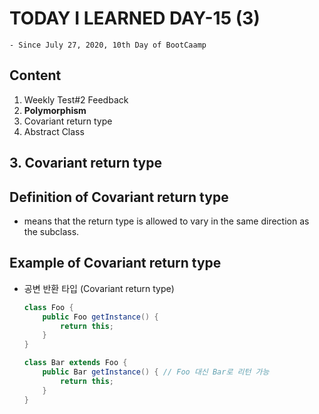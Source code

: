 # TODAY I LEARNED DAY-15 (3)
  `- Since July 27, 2020, 10th Day of BootCaamp`
  
## Content
  1. Weekly Test#2 Feedback
  2. **Polymorphism**
  3. Covariant return type
  4. Abstract Class
  
## 3. Covariant return type  
## Definition of Covariant return type
  * means that the return type is allowed to vary in the same direction as the subclass.  
     
## Example of Covariant return type
     
- 공변 반환 타입 (Covariant return type)

  ```java
  class Foo {
      public Foo getInstance() {
          return this;
      }
  }

  class Bar extends Foo {
      public Bar getInstance() { // Foo 대신 Bar로 리턴 가능
          return this;
      }
  }
  ```